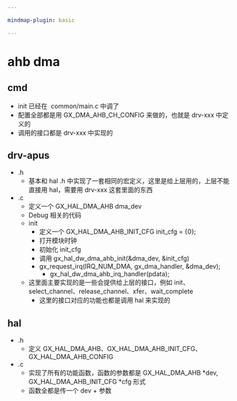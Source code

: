 ```yaml
---

mindmap-plugin: basic

---
```


# ahb dma

## cmd
- init 已经在  common/main.c 中调了
- 配置全部都是用 GX_DMA_AHB_CH_CONFIG 来做的，也就是 drv-xxx 中定义的
- 调用的接口都是 drv-xxx 中实现的

## drv-apus
- .h
    - 基本和 hal .h 中实现了一套相同的宏定义，这里是给上层用的，上层不能直接用 hal，需要用 drv-xxx 这套里面的东西
- .c
    - 定义一个 GX_HAL_DMA_AHB dma_dev
    - Debug 相关的代码
    - init
        - 定义一个 GX_HAL_DMA_AHB_INIT_CFG init_cfg = {0};
        - 打开模块时钟
        - 初始化 init_cfg
        - 调用 gx_hal_dw_dma_ahb_init(&dma_dev, &init_cfg)
        - gx_request_irq(IRQ_NUM_DMA, gx_dma_handler, &dma_dev);
            - gx_hal_dw_dma_ahb_irq_handler(pdata);
    - 这里面主要实现的是一些会提供给上层的接口，例如 init、select_channel、release_channel、xfer、wait_complete
        - 这里的接口对应的功能也都是调用 hal 来实现的

## hal
- .h
    - 定义 GX_HAL_DMA_AHB、GX_HAL_DMA_AHB_INIT_CFG、GX_HAL_DMA_AHB_CONFIG
- .c
    - 实现了所有的功能函数，函数的参数都是 GX_HAL_DMA_AHB *dev, GX_HAL_DMA_AHB_INIT_CFG *cfg 形式
    - 函数全都是传一个 dev + 参数